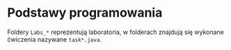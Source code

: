 # Podstawy programowania

Foldery `Labs_*` reprezentują laboratoria, w folderach znajdują się wykonane ćwiczenia nazywane `task*.java`.